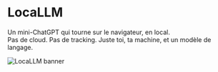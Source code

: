 # LocaLLM

Un mini-ChatGPT qui tourne sur le navigateur, en local.  
Pas de cloud. Pas de tracking. Juste toi, ta machine, et un modèle de langage.

![LocaLLM banner](./assets/banner.png)
